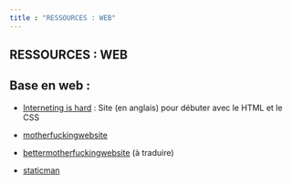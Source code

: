 ```yaml
---
title : "RESSOURCES : WEB"
---
```


## RESSOURCES : WEB

## Base en web :
- [Interneting is hard](https://www.internetingishard.com/) : Site (en anglais) pour débuter avec le HTML et le CSS

- [motherfuckingwebsite](http://motherfuckingwebsite.com/)
- [bettermotherfuckingwebsite](http://bettermotherfuckingwebsite.com/) (à traduire)

- [staticman](https://staticman.net/)
